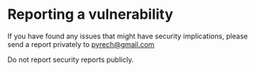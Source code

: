 # Reporting a vulnerability

If you have found any issues that might have security implications, please send a report privately to pyrech@gmail.com

Do not report security reports publicly.

